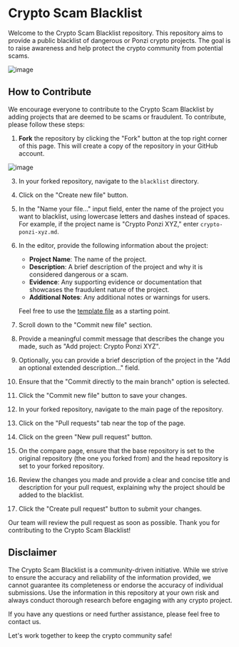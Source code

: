# Crypto Scam Blacklist

Welcome to the Crypto Scam Blacklist repository. This repository aims to provide a public blacklist of dangerous or Ponzi crypto projects. The goal is to raise awareness and help protect the crypto community from potential scams.

![image](https://github.com/Decripto-org/crypto-scam-blacklist/assets/134168296/5d86773c-02b2-457d-9b30-abfa18683714)

## How to Contribute

We encourage everyone to contribute to the Crypto Scam Blacklist by adding projects that are deemed to be scams or fraudulent. To contribute, please follow these steps:

1. **Fork** the repository by clicking the "Fork" button at the top right corner of this page. This will create a copy of the repository in your GitHub account.


![image](https://github.com/Decripto-org/crypto-scam-blacklist/assets/134168296/b38bd4aa-a9c7-4362-9e4c-4edf356befe5)

3. In your forked repository, navigate to the `blacklist` directory.

4. Click on the "Create new file" button.

5. In the "Name your file..." input field, enter the name of the project you want to blacklist, using lowercase letters and dashes instead of spaces. For example, if the project name is "Crypto Ponzi XYZ," enter `crypto-ponzi-xyz.md`.

6. In the editor, provide the following information about the project:

   - **Project Name**: The name of the project.
   - **Description**: A brief description of the project and why it is considered dangerous or a scam.
   - **Evidence**: Any supporting evidence or documentation that showcases the fraudulent nature of the project.
   - **Additional Notes**: Any additional notes or warnings for users.

   Feel free to use the [template file](./template.md) as a starting point.

7. Scroll down to the "Commit new file" section.

8. Provide a meaningful commit message that describes the change you made, such as "Add project: Crypto Ponzi XYZ".

9. Optionally, you can provide a brief description of the project in the "Add an optional extended description..." field.

10. Ensure that the "Commit directly to the main branch" option is selected.

11. Click the "Commit new file" button to save your changes.

12. In your forked repository, navigate to the main page of the repository.

13. Click on the "Pull requests" tab near the top of the page.

14. Click on the green "New pull request" button.

15. On the compare page, ensure that the base repository is set to the original repository (the one you forked from) and the head repository is set to your forked repository.

16. Review the changes you made and provide a clear and concise title and description for your pull request, explaining why the project should be added to the blacklist.

17. Click the "Create pull request" button to submit your changes.

Our team will review the pull request as soon as possible. Thank you for contributing to the Crypto Scam Blacklist!

## Disclaimer

The Crypto Scam Blacklist is a community-driven initiative. While we strive to ensure the accuracy and reliability of the information provided, we cannot guarantee its completeness or endorse the accuracy of individual submissions. Use the information in this repository at your own risk and always conduct thorough research before engaging with any crypto project.

If you have any questions or need further assistance, please feel free to contact us.

Let's work together to keep the crypto community safe!

